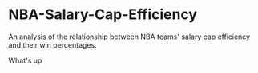 # NBA-Salary-Cap-Efficiency
An analysis of the relationship between NBA teams' salary cap efficiency and their win percentages.

What's up
